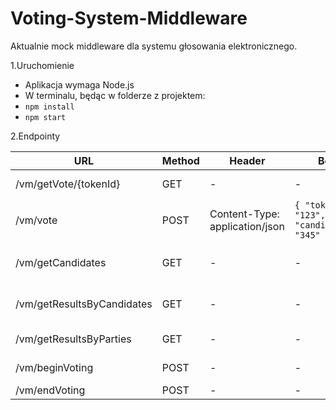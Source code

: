 # Voting-System-Middleware

Aktualnie mock middleware dla systemu głosowania elektronicznego.

1.Uruchomienie

 - Aplikacja wymaga Node.js
 - W terminalu, będąc w folderze z projektem:
 - `npm install`
 - `npm start`

2.Endpointy

|URL  |Method | Header  |Body  |Description  |
| --- | --- | --- | --- | --- |
|/vm/getVote/{tokenId}  | GET |-  | - | Get voter's vote. |
| /vm/vote | POST |Content-Type: application/json  |`{ "tokenId": "123", "candidateId": "345"  }`  | Vote for candidate. |
| /vm/getCandidates |GET  | - |  -| Get available candidates. |
| /vm/getResultsByCandidates |GET  | - |  -| Get results by Candidates. |
| /vm/getResultsByParties |GET  | - |  -| Get results by Party. |
| /vm/beginVoting |POST  | - |  -| Start Voting. |
| /vm/endVoting |POST  | - |  -| End Voting. |
